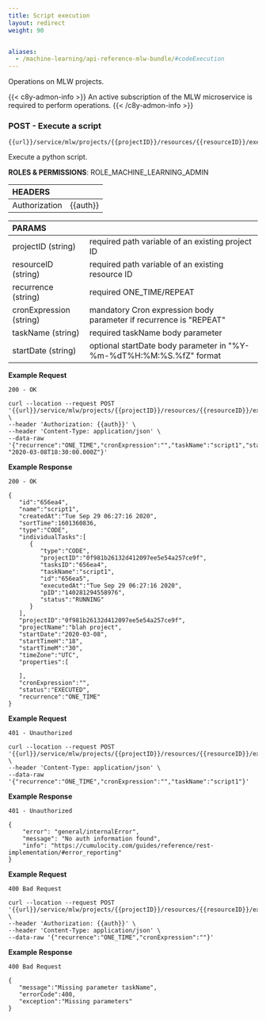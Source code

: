 ```yaml
---
title: Script execution
layout: redirect
weight: 90


aliases:
  - /machine-learning/api-reference-mlw-bundle/#codeExecution
---
```


Operations on MLW projects.

{{< c8y-admon-info >}}
An active subscription of the MLW microservice is required to perform operations.
{{< /c8y-admon-info >}}

### POST - Execute a script

```
{{url}}/service/mlw/projects/{{projectID}}/resources/{{resourceID}}/execute
```

Execute a python script.

**ROLES & PERMISSIONS**: ROLE_MACHINE_LEARNING_ADMIN

|HEADERS||
|:---|:---|
|Authorization|{{auth}}

|PARAMS||
|:---|:---|
|projectID (string)| required path variable of an existing project ID
|resourceID (string)| required path variable of an existing resource ID
|recurrence (string)| required ONE_TIME/REPEAT
|cronExpression (string)| mandatory Cron expression body parameter if recurrence is "REPEAT"
|taskName (string)| required taskName body parameter
|startDate (string)| optional startDate body parameter in "%Y-%m-%dT%H:%M:%S.%fZ" format

**Example Request**

```
200 - OK

curl --location --request POST '{{url}}/service/mlw/projects/{{projectID}}/resources/{{resourceID}}/execute' \
--header 'Authorization: {{auth}}' \
--header 'Content-Type: application/json' \
--data-raw '{"recurrence":"ONE_TIME","cronExpression":"","taskName":"script1","startDate": "2020-03-08T18:30:00.000Z"}'

```

**Example Response**

```
200 - OK

{
   "id":"656ea4",
   "name":"script1",
   "createdAt":"Tue Sep 29 06:27:16 2020",
   "sortTime":1601360836,
   "type":"CODE",
   "individualTasks":[
      {
         "type":"CODE",
         "projectID":"0f981b26132d412097ee5e54a257ce9f",
         "tasksID":"656ea4",
         "taskName":"script1",
         "id":"656ea5",
         "executedAt":"Tue Sep 29 06:27:16 2020",
         "pID":"140281294558976",
         "status":"RUNNING"
      }
   ],
   "projectID":"0f981b26132d412097ee5e54a257ce9f",
   "projectName":"blah project",
   "startDate":"2020-03-08",
   "startTimeH":"18",
   "startTimeM":"30",
   "timeZone":"UTC",
   "properties":[

   ],
   "cronExpression":"",
   "status":"EXECUTED",
   "recurrence":"ONE_TIME"
}
```

**Example Request**

```
401 - Unauthorized

curl --location --request POST '{{url}}/service/mlw/projects/{{projectID}}/resources/{{resourceID}}/execute' \
--header 'Content-Type: application/json' \
--data-raw '{"recurrence":"ONE_TIME","cronExpression":"","taskName":"script1"}'
```

**Example Response**

```
401 - Unauthorized

{
    "error": "general/internalError",
    "message": "No auth information found",
    "info": "https://cumulocity.com/guides/reference/rest-implementation/#error_reporting"
}
```

**Example Request**

```
400 Bad Request

curl --location --request POST '{{url}}/service/mlw/projects/{{projectID}}/resources/{{resourceID}}/execute' \
--header 'Authorization: {{auth}}' \
--header 'Content-Type: application/json' \
--data-raw '{"recurrence":"ONE_TIME","cronExpression":""}'
```

**Example Response**

```
400 Bad Request

{
   "message":"Missing parameter taskName",
   "errorCode":400,
   "exception":"Missing parameters"
}
```
